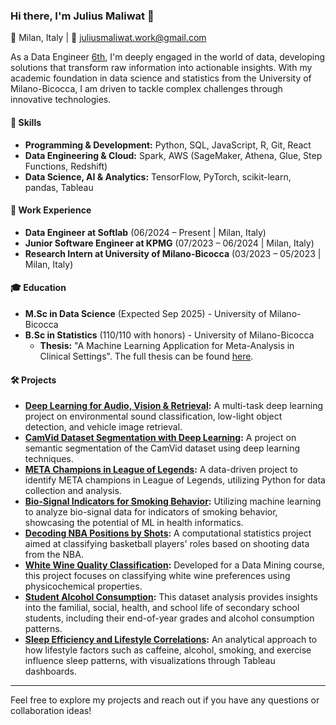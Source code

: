 ### Hi there, I'm Julius Maliwat 👋

📍 Milan, Italy | 📧 juliusmaliwat.work@gmail.com

As a Data Engineer [6th](https://youtu.be/-XDbrCteOlY), I'm deeply engaged in the world of data, developing solutions that transform raw information into actionable insights. With my academic foundation in data science and statistics from the University of Milano-Bicocca, I am driven to tackle complex challenges through innovative technologies.

#### 🔧 Skills

- **Programming & Development:** Python, SQL, JavaScript, R, Git, React
- **Data Engineering & Cloud:** Spark, AWS (SageMaker, Athena, Glue, Step Functions, Redshift)
- **Data Science, AI & Analytics:** TensorFlow, PyTorch, scikit-learn, pandas, Tableau

#### 💼 Work Experience

- **Data Engineer at Softlab** (06/2024 – Present | Milan, Italy)
- **Junior Software Engineer at KPMG** (07/2023 – 06/2024 | Milan, Italy)
- **Research Intern at University of Milano-Bicocca** (03/2023 – 05/2023 | Milan, Italy)

#### 🎓 Education

- **M.Sc in Data Science** (Expected Sep 2025) - University of Milano-Bicocca
- **B.Sc in Statistics** (110/110 with honors) - University of Milano-Bicocca
  - **Thesis:** "A Machine Learning Application for Meta-Analysis in Clinical Settings". The full thesis can be found [here](https://github.com/JuliusMaliwat/bachelor-thesis). 

#### 🛠️ Projects
- **[Deep Learning for Audio, Vision & Retrieval](https://github.com/JuliusMaliwat/deep-learning-audio-vision-retrieval):** A multi-task deep learning project on environmental sound classification, low-light object detection, and vehicle image retrieval.
- **[CamVid Dataset Segmentation with Deep Learning](https://github.com/JuliusMaliwat/semantic-segmentation-camvid):** A project on semantic segmentation of the CamVid dataset using deep learning techniques.
- **[META Champions in League of Legends](https://github.com/JuliusMaliwat/META-champions-lol):** A data-driven project to identify META champions in League of Legends, utilizing Python for data collection and analysis.
- **[Bio-Signal Indicators for Smoking Behavior](https://github.com/JuliusMaliwat/smoke-signals-ml):** Utilizing machine learning to analyze bio-signal data for indicators of smoking behavior, showcasing the potential of ML in health informatics.
- **[Decoding NBA Positions by Shots](https://github.com/JuliusMaliwat/decoding-nba-positions-by-shots):** A computational statistics project aimed at classifying basketball players' roles based on shooting data from the NBA.
- **[White Wine Quality Classification](https://github.com/JuliusMaliwat/white-wine-quality-classification):** Developed for a Data Mining course, this project focuses on classifying white wine preferences using physicochemical properties.
- **[Student Alcohol Consumption](https://github.com/JuliusMaliwat/student-alcohol-consumption):** This dataset analysis provides insights into the familial, social, health, and school life of secondary school students, including their end-of-year grades and alcohol consumption patterns.
- **[Sleep Efficiency and Lifestyle Correlations](https://github.com/JuliusMaliwat/sleep-efficiency-lifestyle):** An analytical approach to how lifestyle factors such as caffeine, alcohol, smoking, and exercise influence sleep patterns, with visualizations through Tableau dashboards.

---

Feel free to explore my projects and reach out if you have any questions or collaboration ideas!
